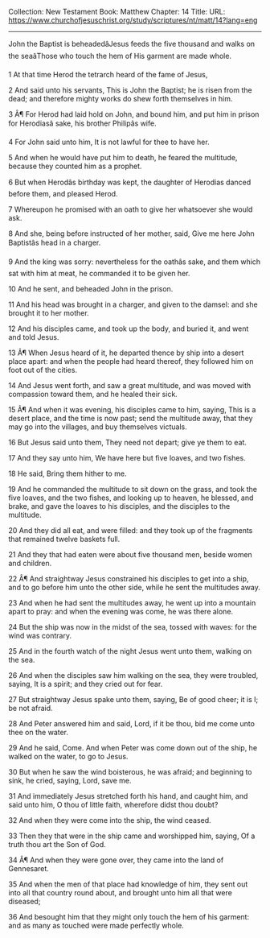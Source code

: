 Collection: New Testament
Book: Matthew
Chapter: 14
Title: 
URL: https://www.churchofjesuschrist.org/study/scriptures/nt/matt/14?lang=eng

---

John the Baptist is beheadedâJesus feeds the five thousand and walks on the seaâThose who touch the hem of His garment are made whole.

1 At that time Herod the tetrarch heard of the fame of Jesus,

2 And said unto his servants, This is John the Baptist; he is risen from the dead; and therefore mighty works do shew forth themselves in him.

3 Â¶ For Herod had laid hold on John, and bound him, and put him in prison for Herodiasâ sake, his brother Philipâs wife.

4 For John said unto him, It is not lawful for thee to have her.

5 And when he would have put him to death, he feared the multitude, because they counted him as a prophet.

6 But when Herodâs birthday was kept, the daughter of Herodias danced before them, and pleased Herod.

7 Whereupon he promised with an oath to give her whatsoever she would ask.

8 And she, being before instructed of her mother, said, Give me here John Baptistâs head in a charger.

9 And the king was sorry: nevertheless for the oathâs sake, and them which sat with him at meat, he commanded it to be given her.

10 And he sent, and beheaded John in the prison.

11 And his head was brought in a charger, and given to the damsel: and she brought it to her mother.

12 And his disciples came, and took up the body, and buried it, and went and told Jesus.

13 Â¶ When Jesus heard of it, he departed thence by ship into a desert place apart: and when the people had heard thereof, they followed him on foot out of the cities.

14 And Jesus went forth, and saw a great multitude, and was moved with compassion toward them, and he healed their sick.

15 Â¶ And when it was evening, his disciples came to him, saying, This is a desert place, and the time is now past; send the multitude away, that they may go into the villages, and buy themselves victuals.

16 But Jesus said unto them, They need not depart; give ye them to eat.

17 And they say unto him, We have here but five loaves, and two fishes.

18 He said, Bring them hither to me.

19 And he commanded the multitude to sit down on the grass, and took the five loaves, and the two fishes, and looking up to heaven, he blessed, and brake, and gave the loaves to his disciples, and the disciples to the multitude.

20 And they did all eat, and were filled: and they took up of the fragments that remained twelve baskets full.

21 And they that had eaten were about five thousand men, beside women and children.

22 Â¶ And straightway Jesus constrained his disciples to get into a ship, and to go before him unto the other side, while he sent the multitudes away.

23 And when he had sent the multitudes away, he went up into a mountain apart to pray: and when the evening was come, he was there alone.

24 But the ship was now in the midst of the sea, tossed with waves: for the wind was contrary.

25 And in the fourth watch of the night Jesus went unto them, walking on the sea.

26 And when the disciples saw him walking on the sea, they were troubled, saying, It is a spirit; and they cried out for fear.

27 But straightway Jesus spake unto them, saying, Be of good cheer; it is I; be not afraid.

28 And Peter answered him and said, Lord, if it be thou, bid me come unto thee on the water.

29 And he said, Come. And when Peter was come down out of the ship, he walked on the water, to go to Jesus.

30 But when he saw the wind boisterous, he was afraid; and beginning to sink, he cried, saying, Lord, save me.

31 And immediately Jesus stretched forth his hand, and caught him, and said unto him, O thou of little faith, wherefore didst thou doubt?

32 And when they were come into the ship, the wind ceased.

33 Then they that were in the ship came and worshipped him, saying, Of a truth thou art the Son of God.

34 Â¶ And when they were gone over, they came into the land of Gennesaret.

35 And when the men of that place had knowledge of him, they sent out into all that country round about, and brought unto him all that were diseased;

36 And besought him that they might only touch the hem of his garment: and as many as touched were made perfectly whole.
